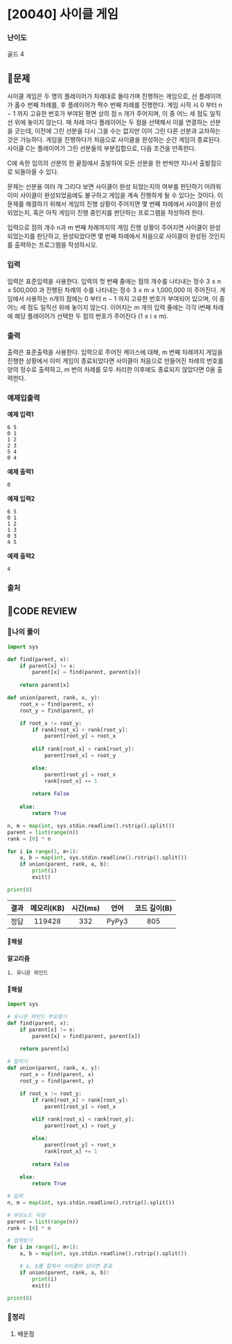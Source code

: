 # [20040] 사이클 게임

### **난이도**
골드 4
## **📝문제**
사이클 게임은 두 명의 플레이어가 차례대로 돌아가며 진행하는 게임으로, 선 플레이어가 홀수 번째 차례를, 후 플레이어가 짝수 번째 차례를 진행한다. 게임 시작 시 0 부터 n − 1 까지 고유한 번호가 부여된 평면 상의 점 n 개가 주어지며, 이 중 어느 세 점도 일직선 위에 놓이지 않는다. 매 차례 마다 플레이어는 두 점을 선택해서 이를 연결하는 선분을 긋는데, 이전에 그린 선분을 다시 그을 수는 없지만 이미 그린 다른 선분과 교차하는 것은 가능하다. 게임을 진행하다가 처음으로 사이클을 완성하는 순간 게임이 종료된다. 사이클 C는 플레이어가 그린 선분들의 부분집합으로, 다음 조건을 만족한다.

C에 속한 임의의 선분의 한 끝점에서 출발하여 모든 선분을 한 번씩만 지나서 출발점으로 되돌아올 수 있다.

문제는 선분을 여러 개 그리다 보면 사이클이 완성 되었는지의 여부를 판단하기 어려워 이미 사이클이 완성되었음에도 불구하고 게임을 계속 진행하게 될 수 있다는 것이다. 이 문제를 해결하기 위해서 게임의 진행 상황이 주어지면 몇 번째 차례에서 사이클이 완성되었는지, 혹은 아직 게임이 진행 중인지를 판단하는 프로그램을 작성하려 한다.

입력으로 점의 개수 n과 m 번째 차례까지의 게임 진행 상황이 주어지면 사이클이 완성 되었는지를 판단하고, 완성되었다면 몇 번째 차례에서 처음으로 사이클이 완성된 것인지를 출력하는 프로그램을 작성하시오.
### **입력**
입력은 표준입력을 사용한다. 입력의 첫 번째 줄에는 점의 개수를 나타내는 정수 3 ≤ n ≤ 500,000 과 진행된 차례의 수를 나타내는 정수 3 ≤ m ≤ 1,000,000 이 주어진다. 게임에서 사용하는 n개의 점에는 0 부터 n − 1 까지 고유한 번호가 부여되어 있으며, 이 중 어느 세 점도 일직선 위에 놓이지 않는다. 이어지는 m 개의 입력 줄에는 각각 i번째 차례에 해당 플레이어가 선택한 두 점의 번호가 주어진다 (1 ≤ i ≤ m).
### **출력**
출력은 표준출력을 사용한다. 입력으로 주어진 케이스에 대해, m 번째 차례까지 게임을 진행한 상황에서 이미 게임이 종료되었다면 사이클이 처음으로 만들어진 차례의 번호를 양의 정수로 출력하고, m 번의 차례를 모두 처리한 이후에도 종료되지 않았다면 0을 출력한다.
### **예제입출력**

**예제 입력1**

```
6 5
0 1
1 2
2 3
5 4
0 4
```

**예제 출력1**

```
0
```

**예제 입력2**

```
6 5
0 1
1 2
1 3
0 3
4 5
```

**예제 출력2**

```
4
```

### **출처**

## **🧐CODE REVIEW**

### **🧾나의 풀이**

```python
import sys

def find(parent, x):
    if parent[x] != x:
        parent[x] = find(parent, parent[x])
    
    return parent[x]

def union(parent, rank, x, y):
    root_x = find(parent, x)
    root_y = find(parent, y)

    if root_x != root_y:
        if rank[root_x] > rank[root_y]:
            parent[root_y] = root_x
        
        elif rank[root_x] < rank[root_y]:
            parent[root_x] = root_y

        else:
            parent[root_y] = root_x
            rank[root_x] += 1
        
        return False
    
    else:
        return True

n, m = map(int, sys.stdin.readline().rstrip().split())
parent = list(range(n))
rank = [0] * n

for i in range(1, m+1):
    a, b = map(int, sys.stdin.readline().rstrip().split())
    if union(parent, rank, a, b):
        print(i)
        exit()

print(0)
```

결과	| 메모리(KB) |	시간(ms) |	언어 |	코드 길이(B)
:----:|:-----:|:-----:|:-----:|:--------:
정답|119428|332|PyPy3|805
#### **📝해설**

**알고리즘**
```
1. 유니온 파인드
```

#### **📝해설**

```python
import sys

# 유니온 파인드 부모찾기
def find(parent, x):
    if parent[x] != x:
        parent[x] = find(parent, parent[x])
    
    return parent[x]

# 합치기
def union(parent, rank, x, y):
    root_x = find(parent, x)
    root_y = find(parent, y)

    if root_x != root_y:
        if rank[root_x] > rank[root_y]:
            parent[root_y] = root_x
        
        elif rank[root_x] < rank[root_y]:
            parent[root_x] = root_y

        else:
            parent[root_y] = root_x
            rank[root_x] += 1
        
        return False
    
    else:
        return True

# 입력
n, m = map(int, sys.stdin.readline().rstrip().split())

# 부모노드 저장
parent = list(range(n))
rank = [0] * n

# 입력받기
for i in range(1, m+1):
    a, b = map(int, sys.stdin.readline().rstrip().split())

    # a, b를 합쳐서 사이클이 있다면 종료
    if union(parent, rank, a, b):
        print(i)
        exit()

print(0)
```

### **🔖정리**

1. 배운점